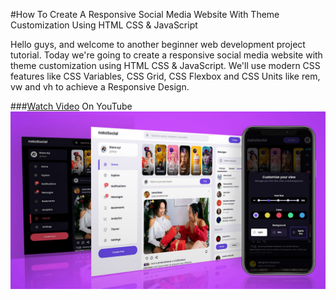 #How To Create A Responsive Social Media Website With Theme Customization Using HTML CSS & JavaScript

Hello guys, and welcome to another beginner web development project tutorial. Today we're going to create a responsive social media website with theme customization using HTML CSS & JavaScript. We'll use modern CSS features like CSS Variables, CSS Grid, CSS Flexbox and CSS Units like rem, vw and vh to achieve a Responsive Design.

###[Watch Video](https://youtu.be/AiFfDjmd0jU) On YouTube
![](thumbnail.jpg)

